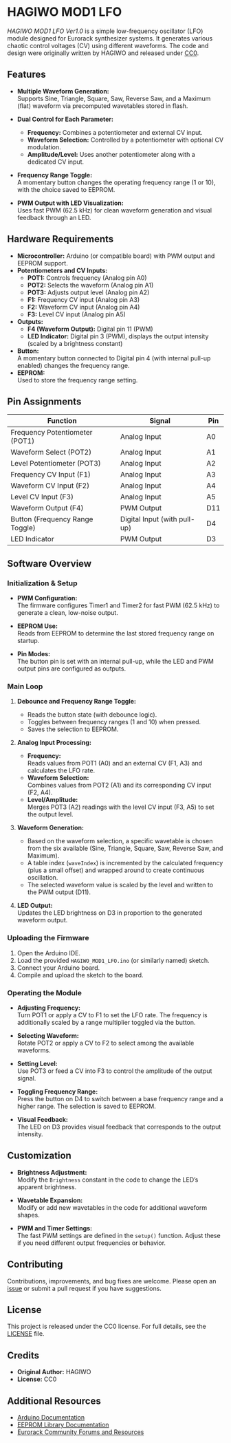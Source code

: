 # HAGIWO MOD1 LFO

_HAGIWO MOD1 LFO Ver1.0_ is a simple low-frequency oscillator (LFO) module designed for Eurorack synthesizer systems. It generates various chaotic control voltages (CV) using different waveforms. The code and design were originally written by HAGIWO and released under [CC0](https://creativecommons.org/publicdomain/zero/1.0/).

## Features

- **Multiple Waveform Generation:**  
  Supports Sine, Triangle, Square, Saw, Reverse Saw, and a Maximum (flat) waveform via precomputed wavetables stored in flash.
  
- **Dual Control for Each Parameter:**  
  - **Frequency:** Combines a potentiometer and external CV input.  
  - **Waveform Selection:** Controlled by a potentiometer with optional CV modulation.  
  - **Amplitude/Level:** Uses another potentiometer along with a dedicated CV input.

- **Frequency Range Toggle:**  
  A momentary button changes the operating frequency range (1 or 10), with the choice saved to EEPROM.

- **PWM Output with LED Visualization:**  
  Uses fast PWM (62.5 kHz) for clean waveform generation and visual feedback through an LED.

## Hardware Requirements

- **Microcontroller:** Arduino (or compatible board) with PWM output and EEPROM support.
- **Potentiometers and CV Inputs:**
  - **POT1:** Controls frequency (Analog pin A0)
  - **POT2:** Selects the waveform (Analog pin A1)
  - **POT3:** Adjusts output level (Analog pin A2)
  - **F1:** Frequency CV input (Analog pin A3)
  - **F2:** Waveform CV input (Analog pin A4)
  - **F3:** Level CV input (Analog pin A5)
- **Outputs:**
  - **F4 (Waveform Output):** Digital pin 11 (PWM)
  - **LED Indicator:** Digital pin 3 (PWM), displays the output intensity (scaled by a brightness constant)
- **Button:**  
  A momentary button connected to Digital pin 4 (with internal pull-up enabled) changes the frequency range.
- **EEPROM:**  
  Used to store the frequency range setting.

## Pin Assignments

| Function                            | Signal       | Pin  |
| ----------------------------------- | ------------ | ---- |
| Frequency Potentiometer (POT1)      | Analog Input | A0   |
| Waveform Select (POT2)              | Analog Input | A1   |
| Level Potentiometer (POT3)          | Analog Input | A2   |
| Frequency CV Input (F1)             | Analog Input | A3   |
| Waveform CV Input (F2)              | Analog Input | A4   |
| Level CV Input (F3)                 | Analog Input | A5   |
| Waveform Output (F4)                | PWM Output   | D11  |
| Button (Frequency Range Toggle)     | Digital Input (with pull-up) | D4   |
| LED Indicator                       | PWM Output   | D3   |

## Software Overview

### Initialization & Setup

- **PWM Configuration:**  
  The firmware configures Timer1 and Timer2 for fast PWM (62.5 kHz) to generate a clean, low-noise output.
  
- **EEPROM Use:**  
  Reads from EEPROM to determine the last stored frequency range on startup.

- **Pin Modes:**  
  The button pin is set with an internal pull-up, while the LED and PWM output pins are configured as outputs.

### Main Loop

1. **Debounce and Frequency Range Toggle:**  
   - Reads the button state (with debounce logic).
   - Toggles between frequency ranges (1 and 10) when pressed.
   - Saves the selection to EEPROM.

2. **Analog Input Processing:**
   - **Frequency:**  
     Reads values from POT1 (A0) and an external CV (F1, A3) and calculates the LFO rate.
   - **Waveform Selection:**  
     Combines values from POT2 (A1) and its corresponding CV input (F2, A4).
   - **Level/Amplitude:**  
     Merges POT3 (A2) readings with the level CV input (F3, A5) to set the output level.

3. **Waveform Generation:**  
   - Based on the waveform selection, a specific wavetable is chosen from the six available (Sine, Triangle, Square, Saw, Reverse Saw, and Maximum).
   - A table index (`waveIndex`) is incremented by the calculated frequency (plus a small offset) and wrapped around to create continuous oscillation.
   - The selected waveform value is scaled by the level and written to the PWM output (D11).

4. **LED Output:**  
   Updates the LED brightness on D3 in proportion to the generated waveform output.


### Uploading the Firmware

1. Open the Arduino IDE.
2. Load the provided `HAGIWO_MOD1_LFO.ino` (or similarly named) sketch.
3. Connect your Arduino board.
4. Compile and upload the sketch to the board.

### Operating the Module

- **Adjusting Frequency:**  
  Turn POT1 or apply a CV to F1 to set the LFO rate. The frequency is additionally scaled by a range multiplier toggled via the button.
  
- **Selecting Waveform:**  
  Rotate POT2 or apply a CV to F2 to select among the available waveforms.
  
- **Setting Level:**  
  Use POT3 or feed a CV into F3 to control the amplitude of the output signal.
  
- **Toggling Frequency Range:**  
  Press the button on D4 to switch between a base frequency range and a higher range. The selection is saved to EEPROM.
  
- **Visual Feedback:**  
  The LED on D3 provides visual feedback that corresponds to the output intensity.

## Customization

- **Brightness Adjustment:**  
  Modify the `Brightness` constant in the code to change the LED’s apparent brightness.
  
- **Wavetable Expansion:**  
  Modify or add new wavetables in the code for additional waveform shapes.
  
- **PWM and Timer Settings:**  
  The fast PWM settings are defined in the `setup()` function. Adjust these if you need different output frequencies or behavior.

## Contributing

Contributions, improvements, and bug fixes are welcome. Please open an [issue](https://github.com/modulove/MOD1/issues) or submit a pull request if you have suggestions.

## License

This project is released under the CC0 license. For full details, see the [LICENSE](LICENSE) file.

## Credits

- **Original Author:** HAGIWO  
- **License:** CC0

## Additional Resources

- [Arduino Documentation](https://www.arduino.cc/reference/en/)
- [EEPROM Library Documentation](https://www.arduino.cc/en/Reference/EEPROM)
- [Eurorack Community Forums and Resources](https://www.modwiggler.com/)
